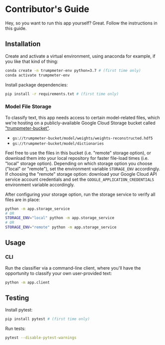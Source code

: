 # Contributor's Guide

Hey, so you want to run this app yourself? Great. Follow the instructions in this guide.

## Installation

Create and activate a virtual environment, using anaconda for example, if you like that kind of thing:

```sh
conda create -n trumpmeter-env python=3.7 # (first time only)
conda activate trumpmeter-env
```

Install package dependencies:

```sh
pip install -r requirements.txt # (first time only)
```

### Model File Storage

To classify text, this app needs access to certain model-related files, which we're hosting on a publicly-available Google Cloud Storage bucket called ["trumpmeter-bucket"](https://console.cloud.google.com/storage/browser/trumpmeter-bucket/).

  + `gs://trumpmeter-bucket/model/weights/weights-reconstructed.hdf5`
  + `gs://trumpmeter-bucket/model/dictionaries`

Feel free to use the files in this bucket (i.e. "remote" storage option), or download them into your local repository for faster file-load times (i.e. "local" storage option). Depending on which storage option you choose ("local" or "remote"), set the environment variable `STORAGE_ENV` accordingly. If choosing the "remote" storage option: download your Google Cloud API service account credentials and set the `GOOGLE_APPLICATION_CREDENTIALS` environment variable accordingly.

After configuring your storage option, run the storage service to verify all files are in place:

```sh
python -m app.storage_service
# OR
STORAGE_ENV="local" python -m app.storage_service
# OR
STORAGE_ENV="remote" python -m app.storage_service
```


## Usage

### CLI

Run the classifier via a command-line client, where you'll have the opportunity to classify your own user-provided text:

```sh
python -m app.client
```

## Testing

Install pytest:

```sh
pip install pytest # (first time only)
```

Run tests:

```sh
pytest --disable-pytest-warnings
```
